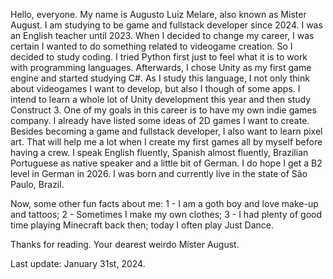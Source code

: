 Hello, everyone. My name is Augusto Luiz Melare, also known as Mister August. I am studying to be game and fullstack developer since 2024.
I was an English teacher until 2023. When I decided to change my career, I was certain I wanted to do something related to videogame creation. So I decided to study coding.
I tried Python first just to feel what it is to work with programming languages. Afterwards, I chose Unity as my first game engine and started studying C#.
As I study this language, I not only think about videogames I want to develop, but also I though of some apps.
I intend to learn a whole lot of Unity development this year and then study Construct 3.
One of my goals in this career is to have my own indie games company. I already have listed some ideas of 2D games I want to create.
Besides becoming a game and fullstack developer, I also want to learn pixel art. That will help me a lot when I create my first games all by myself before having a crew.
I speak English fluently, Spanish almost fluently, Brazilian Portuguese as native speaker and a little bit of German. I do hope I get a B2 level in German in 2026.
I was born and currently live in the state of São Paulo, Brazil.

Now, some other fun facts about me:
1 - I am a goth boy and love make-up and tattoos;
2 - Sometimes I make my own clothes;
3 - I had plenty of good time playing Minecraft back then; today I often play Just Dance.

Thanks for reading.
Your dearest weirdo Mister August.

Last update: January 31st, 2024.
